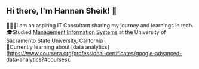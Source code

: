 ## Hi there, I'm Hannan Sheik! 🍵

👩🏽‍💻I am an aspiring IT Consultant sharing my journey and learnings in tech. <br/>
🎓Studied [Management Information Systems]((https://catalog.csus.edu/colleges/business-administration/information-systems-and-business-analytics/bs-in-business-administration-management-information-systems/)) at the University of Sacramento State University, California . <br/>
💭Currently learning about [data analytics] (https://www.coursera.org/professional-certificates/google-advanced-data-analytics?#courses). <br/>

